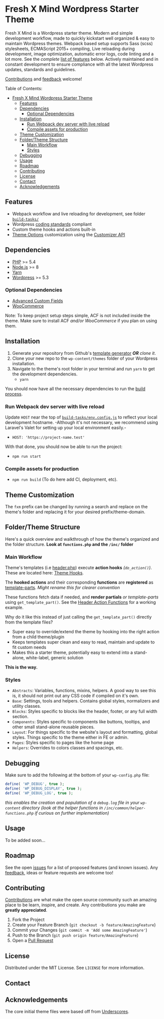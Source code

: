 # Fresh X Mind Wordpress Starter Theme

Fresh X Mind is a Wordpress starter theme. Modern and simple development workflow, made to quickly kickstart well organized & easy to maintain Wordpress themes. Webpack based setup supports Sass (scss) stylesheets, ECMAScript 2015+ compiling, Live reloading during development, image optimization, automatic error logs, code linting and a lot more. See the _complete_ [list of features](#features) below.
Actively maintained and in constant development to ensure compliance with all the latest Wordpress updates, standards and guidelines.

[Contributions] and [feedback] welcome!

Table of Contents:

- [Fresh X Mind Wordpress Starter Theme](#fresh-x-mind-wordpress-starter-theme)
  - [Features](#features)
  - [Dependencies](#dependencies)
    - [Optional Dependencies](#optional-dependencies)
  - [Installation](#installation)
    - [Run Webpack dev server with live reload](#run-webpack-dev-server-with-live-reload)
    - [Compile assets for production](#compile-assets-for-production)
  - [Theme Customization](#theme-customization)
  - [Folder/Theme Structure](#foldertheme-structure)
    - [Main Workflow](#main-workflow)
    - [Styles](#styles)
  - [Debugging](#debugging)
  - [Usage](#usage)
  - [Roadmap](#roadmap)
  - [Contributing](#contributing)
  - [License](#license)
  - [Contact](#contact)
  - [Acknowledgements](#acknowledgements)

## Features

- Webpack workflow and live reloading for development, see folder [`build-tasks/`](build-tasks/)
- Wordpress [coding standards] compliant
- Custom theme hooks and actions built-in
- [Theme Options](#theme-options) customization using the [Customizer API]

<!-- - **Gutenberg** ready theme
- **Customizer API** extends, ready with commonly used **theme options** configurations
  - Custom Color settings
  - Logos
  - Sidebar Configuration Settings
- Hot reloading during development using **Webpack**
- Built in workflow for **SCSS** and **Modern JavaScript ES6+**
- Built in commonly used PHP **helper functions**
- Awesome `functions.php` workflow with Classes and a clear folder structure
- **Theme Hooks** and **custom actions** makes this super easy to customize **template-parts** while keeping template files super clean. Simply __plug in__ your template-parts to the corresponding functions and actions, see the `header.php` and `footer.php` for examples.
- This (^) makes it extendable and compatible with child themes too
- Code linting -->

## Dependencies

- [PHP] >= 5.4
- [Node.js] >= 8
- [Yarn]
- [Wordpress] >= 5.3

### Optional Dependencies

- [Advanced Custom Fields]
- [WooCommerce]

Note: To keep project setup steps simple, ACF is not included inside the theme. Make sure to install ACF _and/or WooCommerce_ if you plan on using them.

## Installation

1. Generate your repository from Github's [template generator] _**OR** clone it_.
2. Clone your new repo to the `wp-content/themes` folder of your Wordpress installation.
3. Navigate to the theme's root folder in your terminal and run `yarn` to get the development dependencies.
   - `yarn`

You should now have all the necessary dependencies to run the [build process](#compile-assets-for-production).

### Run Webpack dev server with live reload

Update `HOST` near the top of [`build-tasks/env.config.js`](build-tasks/env.config.js) to reflect your local development hostname.
-Although it's not necessary, we recommend using Laravel's Valet for setting up your local environment easily.-

- `HOST: 'https://project-name.test'`

With that done, you should now be able to run the project:

- `npm run start`

### Compile assets for production

- `npm run build` (To do here add CI, deployment, etc).

## Theme Customization

<!-- @todo -->
The `fxm` prefix can be changed by running a search and replace on the theme's folder and replacing it for your desired prefix/theme-domain.

## Folder/Theme Structure

Here's a quick overview and walkthrough of how the theme's organized and the folder structure. **Look at `functions.php` and the `/inc/` folder**
<!-- @todo Add folder structure detailed overview  -->

### Main Workflow

Theme's templates (i.e [header.php](header.php)) execute **action hooks** _(`do_action()`)_. These are located here: [Theme Hooks](inc/core/theme-hooks.php).

The **hooked actions** and their corresponding **functions** are **registered** as [template-parts](inc/template-parts.php). _Might rename this for clearer convention_

These functions fetch data if needed, and **render partials** _or template-parts_ using `get_template_part()`. See the [Header Action Functions](inc/template-parts/header.php) for a working example.

Why do it like this instead of just calling the `get_template_part()` directly from the template files?

- Super easy to override/extend the theme by hooking into the right action from a child theme/plugin
- Keeps templates super clean and easy to read, maintain and update to fit custom needs
- Makes this a starter theme, potentially easy to extend into a stand-alone, white-label, generic solution

**This is the way.**

<!-- Note: For super simple projects, you could simply do `get_template_part()` functions directly from your templates, or just throw all that messy code in that single file _(yikes)_. -->

### Styles

- `Abstracts`: Variables, functions, mixins, helpers. A good way to see this is, it should not print out any CSS code if compiled on it's own.
- `Base`: Settings, tools and helpers. Contains global styles, normalizers and utility classes.
- `Blocks`: Styles specific to blocks like the header, footer, or any full width section.
- `Components`: Styles specific to components like buttons, tooltips, and other small stand-alone reusable pieces.
- `Layout`: For things specific to the website's layout and formatting, global styles. Things specific to the theme either in FE or admin.
- `Pages`: Styles specific to pages like the home page
- `Helpers`: Overrides to colors classes and spacings, etc.

## Debugging

Make sure to add the following at the bottom of your `wp-config.php` file:

```php
define( 'WP_DEBUG', true );
define( 'WP_DEBUG_DISPLAY', true );
define( 'WP_DEBUG_LOG', true );
```

_this enables the creation and population of a `debug.log` file in your `wp-content` directory (look at the helper functions in `/inc/common/helper-functions.php` if curious on further implementation)_

<!-- USAGE EXAMPLES -->
## Usage

To be added soon...
<!-- Use this space to show useful examples of how a project can be used. Additional screenshots, code examples and demos work well in this space. You may also link to more resources.

_For more examples, please refer to the [Documentation](https://cato506.com/freshxmind)_
-->

<!-- ROADMAP -->
## Roadmap

See the open [issues] for a list of proposed features (and known issues).
Any [feedback], ideas or feature requests are welcome too!

<!-- CONTRIBUTING -->
## Contributing

[Contributions] are what make the open source community such an amazing place to be learn, inspire, and create. Any contributions you make are **greatly appreciated**.

1. Fork the Project
2. Create your Feature Branch (`git checkout -b feature/AmazingFeature`)
3. Commit your Changes (`git commit -m 'Add some AmazingFeature'`)
4. Push to the Branch (`git push origin feature/AmazingFeature`)
5. Open a [Pull Request]

<!-- LICENSE -->
## License

Distributed under the MIT License. See `LICENSE` for more information.

<!-- CONTACT -->
## Contact

<!-- Andrés Castillo - [@cato_506](https://twitter.com/cato_506) - [email](mailto:hello@cato506.com?subject=[GitHub]%20FreshX%20Mind%20-) -->

<!-- Project Link: [https://github.com/CatinhoCR/catix-freshxmind](https://github.com/CatinhoCR/catix-freshxmind) -->

<!-- ACKNOWLEDGEMENTS -->
## Acknowledgements

The core initial theme files were based off from [Underscores](https://underscores.me/).

<!-- Links -->
[coding standards]: https://developer.wordpress.org/coding-standards
[Contributions]: https://github.com/CatinhoCR/catix-freshxmind/pulls
[feedback]: https://github.com/CatinhoCR/catix-freshxmind/discussions
[Customizer API]: https://codex.wordpress.org/Theme_Customization_API
[issues]: https://github.com/CatinhoCR/catix-freshxmind/issues
[Pull Request]: https://github.com/CatinhoCR/catix-freshxmind/pulls
[Fresh X Mind]: https://github.com/CatinhoCR/catix-freshxmind
[template generator]: https://github.com/CatinhoCR/catix-freshxmind/generate
[Node.js]: https://nodejs.org/
[PHP]: https://www.php.net/manual/en/install.php
[Wordpress]: https://wordpress.org
[Yarn]: https://classic.yarnpkg.com/en/docs/install
[Advanced Custom Fields]: https://www.advancedcustomfields.com
[WooCommerce]: https://woocommerce.com/
